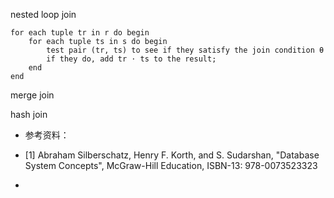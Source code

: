 

nested loop join

    for each tuple tr in r do begin
        for each tuple ts in s do begin
            test pair (tr, ts) to see if they satisfy the join condition θ
            if they do, add tr ⋅ ts to the result;
        end
    end

merge join

hash join

* 参考资料：
 - [1] Abraham Silberschatz, Henry F. Korth, and S. Sudarshan, "Database System Concepts", McGraw-Hill Education, ISBN-13: 978-0073523323

- 